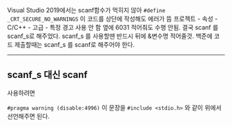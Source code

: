 Visual Studio 2019에서는 scanf함수가 먹히지 않아
`#define _CRT_SECURE_NO_WARNINGS` 이 코드를 상단에 작성해도 에러가 뜸
프로젝트 - 속성 - C/C++ - 고급 - 특정 경고 사용 안 함 옆에 6031 적어줘도 
수행 안됨. 결국 scanf 를 scanf_s로 해주었다. 
scanf_s 를 사용할땐 반드시 뒤에 &변수명 적어줄것.
백준에 코드 제출할때는 scanf_s 를 scanf로 해주어야 한다.

<hr>

## scanf_s 대신 scanf

사용하려면 

`#pragma warning (disable:4996)` 이 문장을 `#include <stdio.h>` 와 같이 위에서 선언해주면 된다.